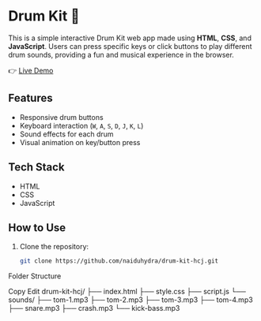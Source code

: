 # Drum Kit 🥁

This is a simple interactive Drum Kit web app made using **HTML**, **CSS**, and **JavaScript**. Users can press specific keys or click buttons to play different drum sounds, providing a fun and musical experience in the browser.

👉 [Live Demo](https://naiduhydra.github.io/drum-kit-hcj/)

## Features

- Responsive drum buttons
- Keyboard interaction (`W`, `A`, `S`, `D`, `J`, `K`, `L`)
- Sound effects for each drum
- Visual animation on key/button press

## Tech Stack

- HTML
- CSS
- JavaScript

## How to Use

1. Clone the repository:
   ```bash
   git clone https://github.com/naiduhydra/drum-kit-hcj.git


Folder Structure

Copy
Edit
drum-kit-hcj/
├── index.html
├── style.css
├── script.js
└── sounds/
    ├── tom-1.mp3
    ├── tom-2.mp3
    ├── tom-3.mp3
    ├── tom-4.mp3
    ├── snare.mp3
    ├── crash.mp3
    └── kick-bass.mp3

